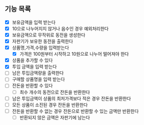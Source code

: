 ## 기능 목록

- [x] 보유금액을 입력 받는다
- [x] 10으로 나누어지지 않거나 음수인 경우 예외처리한다
- [x] 보유금액으로 무작위로 동전을 생성한다
- [x] 자판기가 보유한 동전을 출력한다
- [x] 상품명,가격,수량을 입력받는다
  - [x] 가격은 100원부터 시작하고 10원으로 나누어 떨어져야 한다
- [x] 상품을 추가할 수 있다
- [x] 투입 금액을 입력 받는다
- [ ] 남은 투입금액량을 출력한다
- [ ] 구매할 상품명을 입력 받는다
- [ ] 잔돈을 반환할 수 있다
  - [ ] 최수 개수의 동전으로 잔돈을 반환한다
- [ ] 남은 투입금액이 상품의 최저가격보다 적은 경우 잔돈을 반환한다
- [ ] 모든 상품이 소진된 경우 잔돈을 반환한다
- [ ] 잔돈을 반환할 수 없는 경우 잔돈으로 반환할 수 있는 금액만 반환한다
  - [ ] 반환되지 않은 금액은 자판기에 남는다
